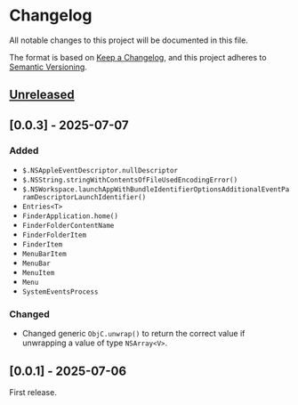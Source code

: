 <!-- markdownlint-configure-file {"MD024": { "siblings_only": true } } -->

# Changelog

All notable changes to this project will be documented in this file.

The format is based on [Keep a Changelog](https://keepachangelog.com/en/1.0.0/), and this project
adheres to [Semantic Versioning](https://semver.org/spec/v2.0.0.html).

## [Unreleased]

## [0.0.3] - 2025-07-07

### Added

- `$.NSAppleEventDescriptor.nullDescriptor`
- `$.NSString.stringWithContentsOfFileUsedEncodingError()`
- `$.NSWorkspace.launchAppWithBundleIdentifierOptionsAdditionalEventParamDescriptorLaunchIdentifier()`
- `Entries<T>`
- `FinderApplication.home()`
- `FinderFolderContentName`
- `FinderFolderItem`
- `FinderItem`
- `MenuBarItem`
- `MenuBar`
- `MenuItem`
- `Menu`
- `SystemEventsProcess`

### Changed

- Changed generic `ObjC.unwrap()` to return the correct value if unwrapping a value of type
  `NSArray<V>`.

## [0.0.1] - 2025-07-06

First release.

[unreleased]: https://github.com/Tatsh/jxa-lib/compare/v0.0.3...HEAD
